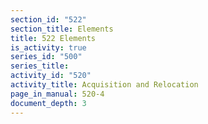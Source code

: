 ```yaml
---
section_id: "522"
section_title: Elements
title: 522 Elements
is_activity: true
series_id: "500"
series_title: 
activity_id: "520"
activity_title: Acquisition and Relocation
page_in_manual: 520-4
document_depth: 3
---
```

